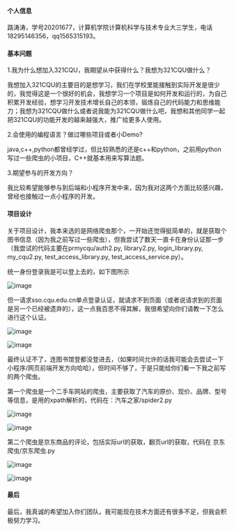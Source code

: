 #### 个人信息

路涛涛，学号20201677，计算机学院计算机科学与技术专业大三学生，电话18295146356，qq1565315193。

#### 基本问题

1.我为什么想加入321CQU，我期望从中获得什么？我想为321CQU做什么？

我想加入321CQU的主要目的是想学习，我们在学校里能接触到实际开发是很少的，我觉得这是一个很好的机会，我想学习一个项目是如何开发和运行的，为自己积累开发经验，想学习开发技术增长自己的本领，锻炼自己的代码能力和思维能力；我想为321CQU做什么或者说我能为321CQU做什么吧，我想和其他同学一起把321CQU的功能开发的越来越强大，推广给更多人使用。

2.会使用的编程语言？做过哪些项目或者小Demo?

java,c++,python都曾经学过，但比较熟悉的还是c++和python，之前用python写过一些爬虫的小项目，C++就基本用来写算法题。

3.期望参与的开发方向？

我比较希望能够参与到后端和小程序开发中来，因为我对这两个方面比较感兴趣，曾经也接触过一点小程序的开发。

#### 项目设计

关于项目设计，我本来选的是网络爬虫那个，一开始还觉得挺简单的，就是获取个图书信息（因为我之前写过一些爬虫），但我尝试了数天一直卡在身份认证那一步（我尝试的代码主要在prmycqu/auth2.py, library2.py, login_library.py, my_cqu2.py, test_access_library.py, test_access_service.py）。

统一身份登录我是可以登上去的，如下图所示

![image](https://raw.githubusercontent.com/AnronSakura/321CQU_Recruit/tree/2023/AnronSakura/2023-03-23-20-29-36-image.png)

但一请求sso.cqu.edu.cn单点登录认证，就请求不到页面（或者说请求到的页面是另一个已经被遗弃的），这一点我百思不得其解，我很希望向你们请教一下怎么进行这个认证。

![image](https://github.com/AnronSakura/321CQU_Recruit/tree/2023/AnronSakura/2023-03-23-20-50-44-image.png)

![image](https://github.com/AnronSakura/321CQU_Recruit/tree/2023/AnronSakura/2023-03-23-20-56-12-image.png)

最终认证不了，连图书馆登都没登进去，（如果时间允许的话我可能会去尝试一下小程序/网页前端开发方向哈哈），但时间不够了，于是只能给你们看一下我之前写的两个爬虫。

第一个爬虫是一个二手车网站的爬虫，主要获取了汽车的原价、现价、品牌、型号等信息，是用的xpath解析的，代码在：汽车之家/spider2.py

![image](https://github.com/AnronSakura/321CQU_Recruit/tree/2023/AnronSakura/2023-03-23-20-35-58-image.png)

![image](https://github.com/AnronSakura/321CQU_Recruit/tree/2023/AnronSakura/2023-03-23-20-36-39-image.png)

第二个爬虫是京东商品的评论，包括实际url的获取，翻页url的获取，代码在 京东爬虫/京东爬虫.py

![image](https://github.com/AnronSakura/321CQU_Recruit/tree/2023/AnronSakura/2023-03-23-20-40-10-image.png)

![image](https://github.com/AnronSakura/321CQU_Recruit/tree/2023/AnronSakura/2023-03-23-20-40-36-image.png)
#### 最后
最后，我真诚的希望加入你们团队，我可能现在技术方面还有很多不足，但我会积极努力学习。
